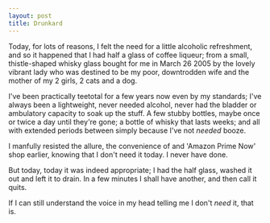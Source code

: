 ```yaml
---
layout: post
title: Drunkard
---
```


Today, for lots of reasons, I felt the need for a little alcoholic refreshment, and so it happened that I had half a glass of coffee liqueur;  from a small, thistle-shaped whisky glass bought for me in March 26 2005 by the lovely vibrant lady who was destined to be my poor, downtrodden wife and the mother of my 2 girls, 2 cats and a dog.

I've been practically teetotal for a few years now even by my standards; I've always been a lightweight, never needed alcohol, never had the bladder or ambulatory capacity to soak up the stuff.  A few stubby bottles, maybe once or twice a day until they're gone; a bottle of whisky that lasts weeks; and all with extended periods between simply because I've not *needed* booze.

I manfully resisted the allure, the convenience of and 'Amazon Prime Now' shop earlier, knowing that I don't need it today.  I never have done.  

But today, today it was indeed appropriate; I had the half glass, washed it out and left it to drain.  In a few minutes I shall have another, and then call it quits.

If I can still understand the voice in my head telling me I don't *need* it, that is.

